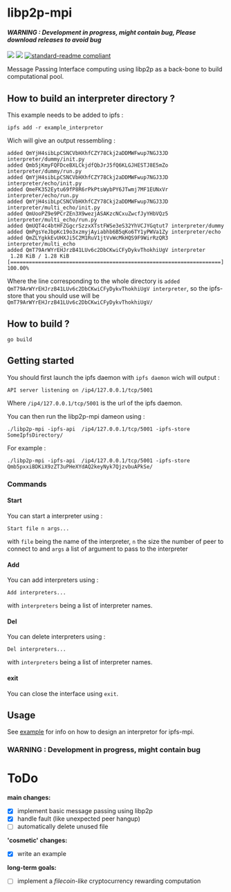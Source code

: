 # libp2p-mpi

####  *__WARNING : Development in progress, might contain bug, Please download releases to avoid bug__*

[![](https://img.shields.io/badge/project-IPFS-blue.svg?style=flat-square)](https://ipfs.io/)
[![](https://img.shields.io/badge/freenode-%23ipfs-blue.svg?style=flat-square)](http://webchat.freenode.net/?channels=%23ipfs)
[![standard-readme compliant](https://img.shields.io/badge/standard--readme-OK-green.svg?style=flat-square)](https://github.com/RichardLitt/standard-readme)

Message Passing Interface computing using libp2p as a back-bone to build computational pool.

## How to build an interpreter directory ?

This example needs to be added to ipfs :

```
ipfs add -r example_interpretor
```

Wich will give an output ressembling :

```
added QmYjH4sibLpCSNCVbHXhfCZY78Ckj2aDDMWFwup7NGJ3JD interpreter/dummy/init.py
added Qmb5jKmyFQFDceBXLCkjdfQbJrJ5fQ6KLGJHESTJ8E5mZo interpreter/dummy/run.py
added QmYjH4sibLpCSNCVbHXhfCZY78Ckj2aDDMWFwup7NGJ3JD interpreter/echo/init.py
added QmeFK352Eytu69fP8R6rPkPtsWybPY6JTwmj7MF1EUNxVr interpreter/echo/run.py
added QmYjH4sibLpCSNCVbHXhfCZY78Ckj2aDDMWFwup7NGJ3JD interpreter/multi_echo/init.py
added QmUooPZ9e9PCrZEn3X9wezjASAKzcNCxuZwcfJyYHbVQz5 interpreter/multi_echo/run.py
added QmUQT4c4btHFZGgcrSzzxXTstFWSe3eS32YhVCJYGqtut7 interpreter/dummy
added QmPgsYeJbpKc19o3xzmyjAyiabhb6B5qKo6TY1yPWVa1Zy interpreter/echo
added QmZLYgkkEvUHXJi5C2M1RuV1jtVvWcMkHQS9F9WirRzQR3 interpreter/multi_echo
added QmT79ArWYrEHJrzB41LUv6c2DbCKwiCFyDykvThokhiUgV interpreter
 1.28 KiB / 1.28 KiB [====================================================================] 100.00%
 ```

Where the line corresponding to the whole directory is `added QmT79ArWYrEHJrzB41LUv6c2DbCKwiCFyDykvThokhiUgV interpreter`, so the ipfs-store that you should use will be `QmT79ArWYrEHJrzB41LUv6c2DbCKwiCFyDykvThokhiUgV/`

## How to build ?

```
go build
```

## Getting started

You should first launch the ipfs daemon with `ipfs daemon` wich will output :

```
API server listening on /ip4/127.0.0.1/tcp/5001
```

Where `/ip4/127.0.0.1/tcp/5001` is the url of the ipfs daemon.

You can then run the libp2p-mpi dameon using :

```
./libp2p-mpi -ipfs-api  /ip4/127.0.0.1/tcp/5001 -ipfs-store SomeIpfsDirectory/
```

For example :

```
./libp2p-mpi -ipfs-api  /ip4/127.0.0.1/tcp/5001 -ipfs-store Qmb5pxxiBDKiX9zZT3uPHeXYdAQ2keyNyk7QjzvbuAPkSe/
```

### Commands

#### Start

You can start a interpreter using :

```
Start file n args...
```

with `file` being the name of the interpreter, `n` the size the number of peer to connect to and `args` a list of argument to pass to the interpreter

#### Add

You can add interpreters using :

```
Add interpreters...
```

with `interpreters` being a list of interpreter names.

#### Del

You can delete interpreters using :

```
Del interpreters...
```

with `interpreters` being a list of interpreter names.

#### exit

You can close the interface using `exit`.

## Usage

See [example](./example) for info on how to design an interpretor for ipfs-mpi.

### WARNING : Development in progress, might contain bug

# ToDo

__main changes:__

- [x] implement basic message passing using libp2p
- [x] handle fault (like unexpected peer hangup)
- [ ] automatically delete unused file

__'cosmetic' changes:__

- [x] write an example

__long-term goals:__

- [ ] implement a _filecoin-like_ cryptocurrency rewarding computation
